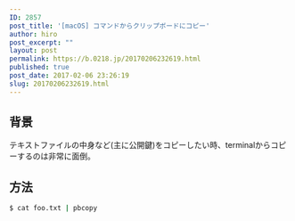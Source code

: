 ```yaml
---
ID: 2857
post_title: '[macOS] コマンドからクリップボードにコピー'
author: hiro
post_excerpt: ""
layout: post
permalink: https://b.0218.jp/20170206232619.html
published: true
post_date: 2017-02-06 23:26:19
slug: 20170206232619.html
---
```

<!--more-->

## 背景

テキストファイルの中身など(主に公開鍵)をコピーしたい時、terminalからコピーするのは非常に面倒。


## 方法

```bash
$ cat foo.txt | pbcopy
```
